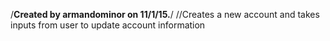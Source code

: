 /**Created by armandominor on 11/1/15.**/
//Creates a new account and takes inputs from user to update account information
